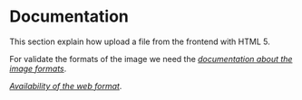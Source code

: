 # **Documentation**

This section explain how upload a file from the frontend with HTML 5.

For validate the formats of the image we need the [_documentation about the image formats_](https://developer.mozilla.org/en-US/docs/Web/Media/Formats/Image_types).

[_Availability of the web format_](https://caniuse.com/?search=webp).